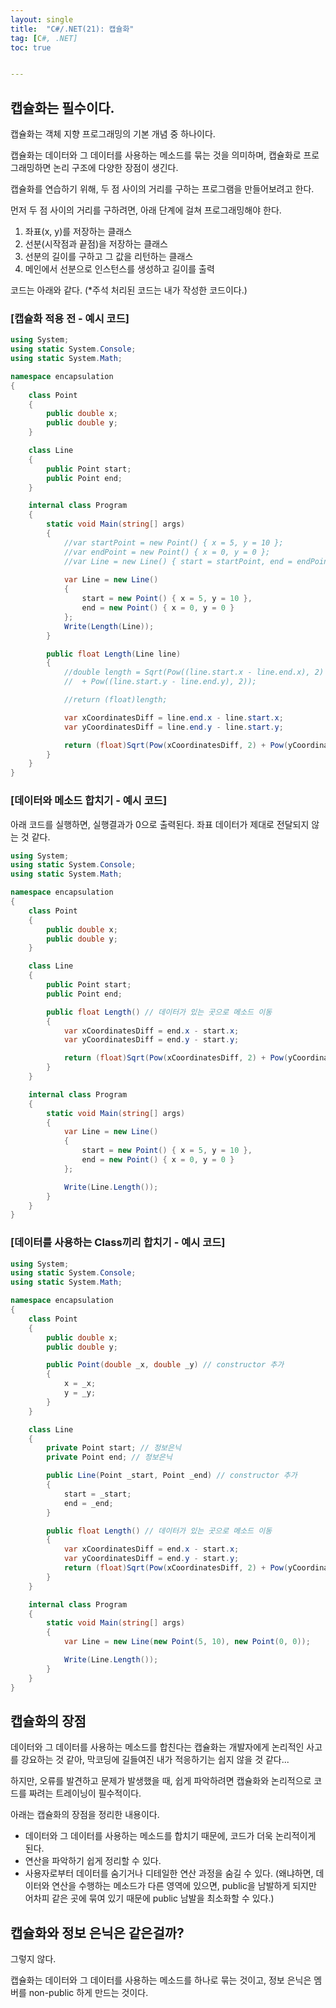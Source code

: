```yaml
---
layout: single
title:  "C#/.NET(21): 캡슐화"
tag: [C#, .NET]
toc: true 


---
```


## 캡슐화는 필수이다.

캡슐화는 객체 지향 프로그래밍의 기본 개념 중 하나이다. 

캡슐화는 데이터와 그 데이터를 사용하는 메소드를 묶는 것을 의미하며, 캡슐화로 프로그래밍하면 논리 구조에 다양한 장점이 생긴다. 



캡슐화를 연습하기 위해, 두 점 사이의 거리를 구하는 프로그램을 만들어보려고 한다.

먼저 두 점 사이의 거리를 구하려면, 아래 단계에 걸쳐 프로그래밍해야 한다.

1. 좌표(x, y)를 저장하는 클래스
2. 선분(시작점과 끝점)을 저장하는 클래스
3. 선분의 길이를 구하고 그 값을 리턴하는 클래스
4. 메인에서 선분으로 인스턴스를 생성하고 길이를 출력

코드는 아래와 같다. (*주석 처리된 코드는 내가 작성한 코드이다.)







### [캡슐화 적용 전 - 예시 코드]

```c#
using System;
using static System.Console;
using static System.Math;

namespace encapsulation
{
	class Point
	{
		public double x;
		public double y;
	}

	class Line
	{
		public Point start;
		public Point end;
	}

	internal class Program
	{
		static void Main(string[] args)
		{
			//var startPoint = new Point() { x = 5, y = 10 };		
			//var endPoint = new Point() { x = 0, y = 0 };
			//var Line = new Line() { start = startPoint, end = endPoint };
			
			var Line = new Line()
			{
				start = new Point() { x = 5, y = 10 },
				end = new Point() { x = 0, y = 0 }
			};
			Write(Length(Line));
		}

		public float Length(Line line)
		{
			//double length = Sqrt(Pow((line.start.x - line.end.x), 2)
			//	+ Pow((line.start.y - line.end.y), 2));

			//return (float)length;

			var xCoordinatesDiff = line.end.x - line.start.x;
			var yCoordinatesDiff = line.end.y - line.start.y;

			return (float)Sqrt(Pow(xCoordinatesDiff, 2) + Pow(yCoordinatesDiff, 2));
		}
	}
}
```







### [데이터와 메소드 합치기 - 예시 코드]

아래 코드를 실행하면, 실행결과가 0으로 출력된다. 좌표 데이터가 제대로 전달되지 않는 것 같다.

```c#
using System;
using static System.Console;
using static System.Math;

namespace encapsulation
{
	class Point
	{
		public double x;
		public double y;
	}

	class Line
	{
		public Point start;
		public Point end;

		public float Length() // 데이터가 있는 곳으로 메소드 이동
		{
			var xCoordinatesDiff = end.x - start.x;
			var yCoordinatesDiff = end.y - start.y;

			return (float)Sqrt(Pow(xCoordinatesDiff, 2) + Pow(yCoordinatesDiff, 2));
		}
	}

	internal class Program
	{
		static void Main(string[] args)
		{	
			var Line = new Line()
			{
				start = new Point() { x = 5, y = 10 },
				end = new Point() { x = 0, y = 0 }
			};

			Write(Line.Length());
		}
	}
}
```



### [데이터를 사용하는 Class끼리 합치기 - 예시 코드]

```c#
using System;
using static System.Console;
using static System.Math;

namespace encapsulation
{
	class Point
	{
		public double x;
		public double y;

		public Point(double _x, double _y) // constructor 추가
		{
			x = _x;
			y = _y;
		}
	}

	class Line
	{
		private Point start; // 정보은닉
		private Point end; // 정보은닉

		public Line(Point _start, Point _end) // constructor 추가
		{
			start = _start;
			end = _end;
		}

		public float Length() // 데이터가 있는 곳으로 메소드 이동
		{
			var xCoordinatesDiff = end.x - start.x;
			var yCoordinatesDiff = end.y - start.y;
			return (float)Sqrt(Pow(xCoordinatesDiff, 2) + Pow(yCoordinatesDiff, 2));
		}
	}

	internal class Program
	{
		static void Main(string[] args)
		{
			var Line = new Line(new Point(5, 10), new Point(0, 0));

			Write(Line.Length());
		}
	}
}
```





## 캡슐화의 장점

데이터와 그 데이터를 사용하는 메소드를 합친다는 캡슐화는 개발자에게 논리적인 사고를 강요하는 것 같아, 막코딩에 길들여진 내가 적응하기는 쉽지 않을 것 같다...

하지만, 오류를 발견하고 문제가 발생했을 때, 쉽게 파악하려면 캡슐화와 논리적으로 코드를 짜려는 트레이닝이 필수적이다.

아래는 캡슐화의 장점을 정리한 내용이다.

- 데이터와 그 데이터를 사용하는 메소드를 합치기 때문에, 코드가 더욱 논리적이게 된다.
- 연산을 파악하기 쉽게 정리할 수 있다.
- 사용자로부터 데이터를 숨기거나 디테일한 연산 과정을 숨길 수 있다. (왜냐하면, 데이터와 연산을 수행하는 메소드가 다른 영역에 있으면, public을 남발하게 되지만 어차피 같은 곳에 묶여 있기 때문에 public 남발을 최소화할 수 있다.)





##  캡슐화와 정보 은닉은 같은걸까?

그렇지 않다. 

캡슐화는 데이터와 그 데이터를 사용하는 메소드를 하나로 묶는 것이고, 정보 은닉은 멤버를 non-public 하게 만드는 것이다.
